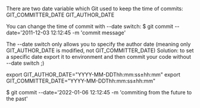 There are two date variable which Git used to keep the time of commits:
GIT_COMMITTER_DATE
GIT_AUTHOR_DATE

You can change the time of commit with --date switch:
$ git commit --date='2011-12-03 12:12:45 -m 'commit message'

The --date switch only allows you to specify the author date (meaning only GIT_AUTHOR_DATE is modified, not GIT_COMMITTER_DATE)
Solution: to set a specific date export it to environment and then commit your code without --date switch ;)

export GIT_AUTHOR_DATE="YYYY-MM-DDThh:mm:ss±hh:mm"
export GIT_COMMITTER_DATE="YYYY-MM-DDThh:mm:ss±hh:mm"

$ git commit --date='2022-01-06 12:12:45 -m 'commiting from the future to the past'
